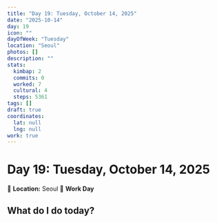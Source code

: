 ```yaml
---
title: "Day 19: Tuesday, October 14, 2025"
date: "2025-10-14"
day: 19
icon: ""
dayOfWeek: "Tuesday"
location: "Seoul"
photos: []
description: ""
stats:
  kimbap: 2
  commits: 0
  worked: 7
  cultural: 4
  steps: 5361
tags: []
draft: true
coordinates:
  lat: null
  lng: null
work: true
---
```

# Day 19: Tuesday, October 14, 2025

📍 **Location:** Seoul
💼 **Work Day**

## What do I do today?


